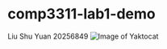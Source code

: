 # comp3311-lab1-demo
Liu Shu Yuan 20256849
![Image of Yaktocat](https://octodex.github.com/images/yaktocat.png)
